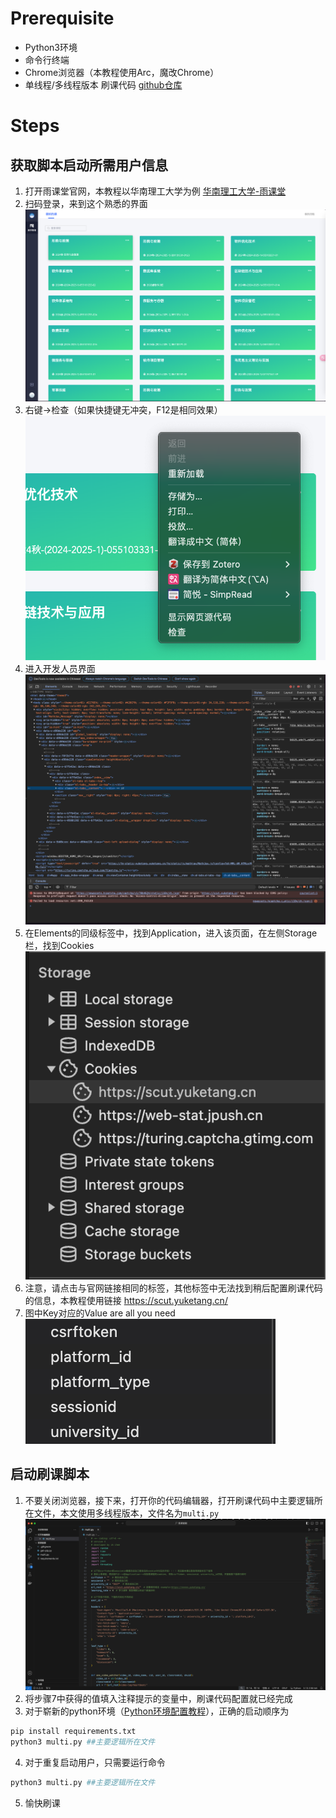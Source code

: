 # Prerequisite
- Python3环境
- 命令行终端
- Chrome浏览器（本教程使用Arc，魔改Chrome）
- 单线程/多线程版本 刷课代码 [github仓库](https://github.com/Cat1007/yuketangHelperSCUTLite?tab=readme-ov-file)
# Steps
## 获取脚本启动所需用户信息
1. 打开雨课堂官网，本教程以华南理工大学为例 [华南理工大学-雨课堂](https://scut.yuketang.cn/)
2. 扫码登录，来到这个熟悉的界面![image.png](https://raw.githubusercontent.com/xiaolin2004/PicForMD/main/20240928220226.png)
3. 右键->检查（如果快捷键无冲突，F12是相同效果）![](https://raw.githubusercontent.com/xiaolin2004/PicForMD/main/20240928220334.png)
4. 进入开发人员界面![image.png](https://raw.githubusercontent.com/xiaolin2004/PicForMD/main/20240928220420.png)
5. 在Elements的同级标签中，找到Application，进入该页面，在左侧Storage栏，找到Cookies![image.png](https://raw.githubusercontent.com/xiaolin2004/PicForMD/main/20240928220621.png)
6. 注意，请点击与官网链接相同的标签，其他标签中无法找到稍后配置刷课代码的信息，本教程使用链接 https://scut.yuketang.cn/
7. 图中Key对应的Value are all you need![image.png](https://raw.githubusercontent.com/xiaolin2004/PicForMD/main/20240928220838.png)
## 启动刷课脚本
1. 不要关闭浏览器，接下来，打开你的代码编辑器，打开刷课代码中主要逻辑所在文件，本文使用多线程版本，文件名为`multi.py`![image.png](https://raw.githubusercontent.com/xiaolin2004/PicForMD/main/20240928221159.png)
2. 将步骤7中获得的值填入注释提示的变量中，刷课代码配置就已经完成
3. 对于崭新的python环境（[Python环境配置教程](https://realpython.com/installing-python/)），正确的启动顺序为
```bash
pip install requirements.txt
python3 multi.py ##主要逻辑所在文件
```
4. 对于重复启动用户，只需要运行命令
```bash
python3 multi.py ##主要逻辑所在文件
```

5. 愉快刷课


